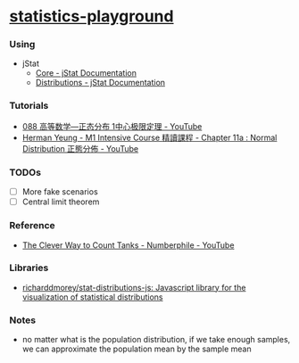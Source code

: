 [statistics-playground](https://dirkarnez.github.io/statistics-playground/)
===========================================================================
### Using
- jStat
    - [Core - jStat Documentation](https://jstat.github.io/core.html#rand)
    - [Distributions - jStat Documentation](https://jstat.github.io/distributions.html#distributions)

### Tutorials
- [088 高等数学—正态分布 1中心极限定理 - YouTube](https://www.youtube.com/watch?v=oNG6YuNKAJI)
- [Herman Yeung - M1 Intensive Course 精讀課程 - Chapter 11a : Normal Distribution 正態分佈 - YouTube](https://www.youtube.com/watch?v=z8EhrL6hND8)

### TODOs
- [ ] More fake scenarios
- [ ] Central limit theorem

### Reference
- [The Clever Way to Count Tanks - Numberphile - YouTube](https://www.youtube.com/watch?v=WLCwMRJBhuI)

### Libraries
- [richarddmorey/stat-distributions-js: Javascript library for the visualization of statistical distributions](https://github.com/richarddmorey/stat-distributions-js)

### Notes
- no matter what is the population distribution, if we take enough samples, we can approximate the population mean by the sample mean